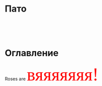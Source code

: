 # Пато
&nbsp;

&nbsp;
# Оглавление
Roses are <span style="color:red; font-family:Curlz MT; font-size:4em;">вяяяяяяя!</span>
~~~2018~~~
